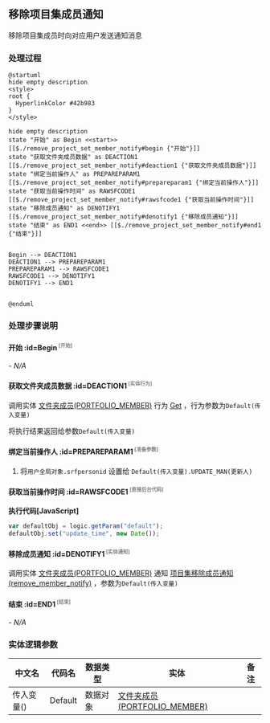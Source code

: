 ## 移除项目集成员通知 <!-- {docsify-ignore-all} -->

   移除项目集成员时向对应用户发送通知消息

### 处理过程

```plantuml
@startuml
hide empty description
<style>
root {
  HyperlinkColor #42b983
}
</style>

hide empty description
state "开始" as Begin <<start>> [[$./remove_project_set_member_notify#begin {"开始"}]]
state "获取文件夹成员数据" as DEACTION1  [[$./remove_project_set_member_notify#deaction1 {"获取文件夹成员数据"}]]
state "绑定当前操作人" as PREPAREPARAM1  [[$./remove_project_set_member_notify#prepareparam1 {"绑定当前操作人"}]]
state "获取当前操作时间" as RAWSFCODE1  [[$./remove_project_set_member_notify#rawsfcode1 {"获取当前操作时间"}]]
state "移除成员通知" as DENOTIFY1  [[$./remove_project_set_member_notify#denotify1 {"移除成员通知"}]]
state "结束" as END1 <<end>> [[$./remove_project_set_member_notify#end1 {"结束"}]]


Begin --> DEACTION1
DEACTION1 --> PREPAREPARAM1
PREPAREPARAM1 --> RAWSFCODE1
RAWSFCODE1 --> DENOTIFY1
DENOTIFY1 --> END1


@enduml
```


### 处理步骤说明

#### 开始 :id=Begin<sup class="footnote-symbol"> <font color=gray size=1>[开始]</font></sup>



*- N/A*
#### 获取文件夹成员数据 :id=DEACTION1<sup class="footnote-symbol"> <font color=gray size=1>[实体行为]</font></sup>



调用实体 [文件夹成员(PORTFOLIO_MEMBER)](module/Base/portfolio_member.md) 行为 [Get](module/Base/portfolio_member#行为) ，行为参数为`Default(传入变量)`

将执行结果返回给参数`Default(传入变量)`

#### 绑定当前操作人 :id=PREPAREPARAM1<sup class="footnote-symbol"> <font color=gray size=1>[准备参数]</font></sup>



1. 将`用户全局对象.srfpersonid` 设置给  `Default(传入变量).UPDATE_MAN(更新人)`

#### 获取当前操作时间 :id=RAWSFCODE1<sup class="footnote-symbol"> <font color=gray size=1>[直接后台代码]</font></sup>



<p class="panel-title"><b>执行代码[JavaScript]</b></p>

```javascript
var defaultObj = logic.getParam("default");
defaultObj.set("update_time", new Date());
```

#### 移除成员通知 :id=DENOTIFY1<sup class="footnote-symbol"> <font color=gray size=1>[实体通知]</font></sup>



调用实体 [文件夹成员(PORTFOLIO_MEMBER)](module/Base/portfolio_member.md) 通知 [项目集移除成员通知(remove_member_notify)](module/Base/portfolio_member/notify/remove_member_notify) ，参数为`Default(传入变量)`
#### 结束 :id=END1<sup class="footnote-symbol"> <font color=gray size=1>[结束]</font></sup>



*- N/A*



### 实体逻辑参数

|    中文名   |    代码名    |  数据类型    |  实体   |备注 |
| --------| --------| -------- | -------- | --------   |
|传入变量(<i class="fa fa-check"/></i>)|Default|数据对象|[文件夹成员(PORTFOLIO_MEMBER)](module/Base/portfolio_member.md)||
